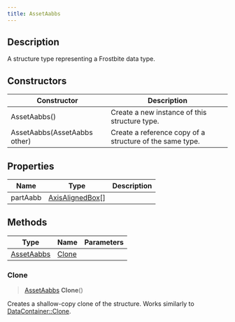 ```yaml
---
title: AssetAabbs
---
```

## Description

A structure type representing a Frostbite data type.

## Constructors

| Constructor                  | Description                                              |
| ---------------------------- | -------------------------------------------------------- |
| AssetAabbs()                 | Create a new instance of this structure type.            |
| AssetAabbs(AssetAabbs other) | Create a reference copy of a structure of the same type. |

## Properties

| Name     | Type                                                      | Description |
| -------- | --------------------------------------------------------- | ----------- |
| partAabb | [AxisAlignedBox](/vext/ref/shared/class/AxisAlignedBox)\[\] |             |

## Methods

| Type                     | Name            | Parameters |
| ------------------------ | --------------- | ---------- |
| [AssetAabbs](AssetAabbs) | [Clone](#clone) |            |

### Clone

> [AssetAabbs](AssetAabbs) **Clone**()

Creates a shallow-copy clone of the structure. Works similarly to [DataContainer::Clone](/vext/ref/shared/class/datacontainer#clone).
